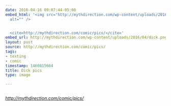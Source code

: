 ```yaml
---
date: 2016-04-16 09:07:44-05:00
embed_html: '<img src="http://mythdirection.com/wp-content/uploads/2016/04/dick.png"
  alt="" />


  <cite>http://mythdirection.com/comic/pics/</cite>'
embed_url: http://mythdirection.com/wp-content/uploads/2016/04/dick.png
layout: post
source: http://mythdirection.com/comic/pics/
tags:
- texting
- comic
timestamp: 1460815664
title: Dick pics
type: image

---
```

<img src="http://mythdirection.com/wp-content/uploads/2016/04/dick.png" alt="" />

<cite>http://mythdirection.com/comic/pics/</cite>

